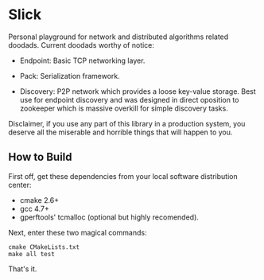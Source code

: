 Slick
=====

Personal playground for network and distributed algorithms related doodads.
Current doodads worthy of notice:

- Endpoint: Basic TCP networking layer.

- Pack: Serialization framework.

- Discovery: P2P network which provides a loose key-value storage. Best use for
  endpoint discovery and was designed in direct oposition to zookeeper which is
  massive overkill for simple discovery tasks.

Disclaimer, if you use any part of this library in a production system, you
deserve all the miserable and horrible things that will happen to you.


How to Build
----------

First off, get these dependencies from your local software distribution center:

* cmake 2.6+
* gcc 4.7+
* gperftools' tcmalloc (optional but highly recomended).

Next, enter these two magical commands:

    cmake CMakeLists.txt
    make all test

That's it.



